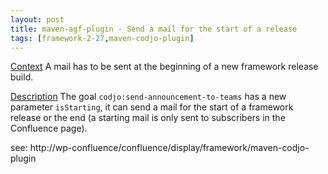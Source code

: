 ```yaml
---
layout: post
title: maven-agf-plugin - Send a mail for the start of a release
tags: [framework-2-27,maven-codjo-plugin]
---
```

<u>Context</u>
A mail has to be sent at the beginning of a new framework release build.

<u>Description</u>
The goal ```codjo:send-announcement-to-teams``` has a new parameter ```isStarting```, it can send a mail for the start of a framework release or the end (a starting mail is only sent to subscribers in the Confluence page).

see: http://wp-confluence/confluence/display/framework/maven-codjo-plugin
